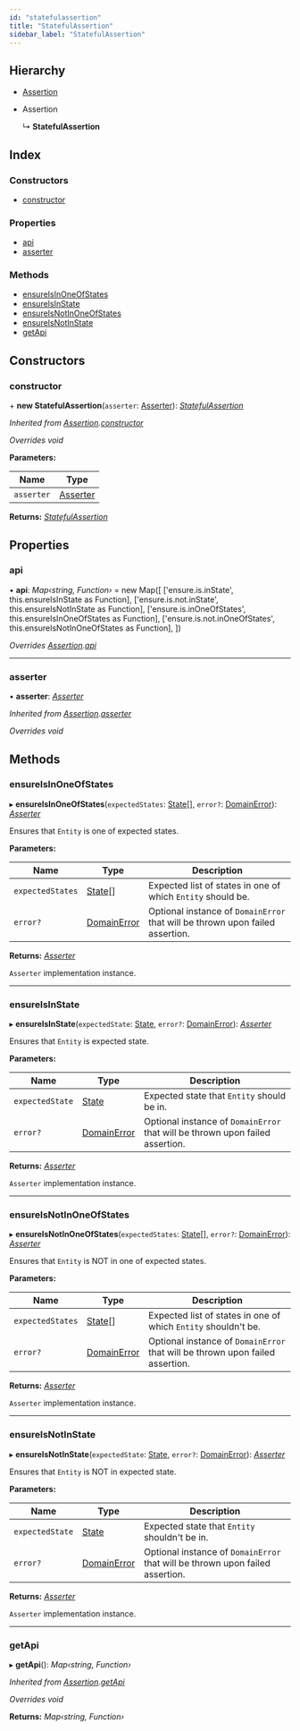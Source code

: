 ```yaml
---
id: "statefulassertion"
title: "StatefulAssertion"
sidebar_label: "StatefulAssertion"
---
```


## Hierarchy

* [Assertion](assertion.md)

* Assertion

  ↳ **StatefulAssertion**

## Index

### Constructors

* [constructor](statefulassertion.md#constructor)

### Properties

* [api](statefulassertion.md#api)
* [asserter](statefulassertion.md#asserter)

### Methods

* [ensureIsInOneOfStates](statefulassertion.md#ensureisinoneofstates)
* [ensureIsInState](statefulassertion.md#ensureisinstate)
* [ensureIsNotInOneOfStates](statefulassertion.md#ensureisnotinoneofstates)
* [ensureIsNotInState](statefulassertion.md#ensureisnotinstate)
* [getApi](statefulassertion.md#getapi)

## Constructors

###  constructor

\+ **new StatefulAssertion**(`asserter`: [Asserter](../interfaces/types.asserter.md)): *[StatefulAssertion](statefulassertion.md)*

*Inherited from [Assertion](assertion.md).[constructor](assertion.md#constructor)*

*Overrides void*

**Parameters:**

Name | Type |
------ | ------ |
`asserter` | [Asserter](../interfaces/types.asserter.md) |

**Returns:** *[StatefulAssertion](statefulassertion.md)*

## Properties

###  api

• **api**: *Map‹string, Function›* = new Map([
    ['ensure.is.inState', this.ensureIsInState as Function],
    ['ensure.is.not.inState', this.ensureIsNotInState as Function],
    ['ensure.is.inOneOfStates', this.ensureIsInOneOfStates as Function],
    ['ensure.is.not.inOneOfStates', this.ensureIsNotInOneOfStates as Function],
  ])

*Overrides [Assertion](assertion.md).[api](assertion.md#api)*

___

###  asserter

• **asserter**: *[Asserter](../interfaces/types.asserter.md)*

*Inherited from [Assertion](assertion.md).[asserter](assertion.md#asserter)*

*Overrides void*

## Methods

###  ensureIsInOneOfStates

▸ **ensureIsInOneOfStates**(`expectedStates`: [State](../modules/types.md#state)[], `error?`: [DomainError](domainerror.md)): *[Asserter](../interfaces/types.asserter.md)*

Ensures that `Entity` is one of expected states.

**Parameters:**

Name | Type | Description |
------ | ------ | ------ |
`expectedStates` | [State](../modules/types.md#state)[] | Expected list of states in one of which `Entity` should be. |
`error?` | [DomainError](domainerror.md) | Optional instance of `DomainError` that will be thrown upon failed assertion. |

**Returns:** *[Asserter](../interfaces/types.asserter.md)*

`Asserter` implementation instance.

___

###  ensureIsInState

▸ **ensureIsInState**(`expectedState`: [State](../modules/types.md#state), `error?`: [DomainError](domainerror.md)): *[Asserter](../interfaces/types.asserter.md)*

Ensures that `Entity` is expected state.

**Parameters:**

Name | Type | Description |
------ | ------ | ------ |
`expectedState` | [State](../modules/types.md#state) | Expected state that `Entity` should be in. |
`error?` | [DomainError](domainerror.md) | Optional instance of `DomainError` that will be thrown upon failed assertion. |

**Returns:** *[Asserter](../interfaces/types.asserter.md)*

`Asserter` implementation instance.

___

###  ensureIsNotInOneOfStates

▸ **ensureIsNotInOneOfStates**(`expectedStates`: [State](../modules/types.md#state)[], `error?`: [DomainError](domainerror.md)): *[Asserter](../interfaces/types.asserter.md)*

Ensures that `Entity` is NOT in one of expected states.

**Parameters:**

Name | Type | Description |
------ | ------ | ------ |
`expectedStates` | [State](../modules/types.md#state)[] | Expected list of states in one of which `Entity` shouldn't be. |
`error?` | [DomainError](domainerror.md) | Optional instance of `DomainError` that will be thrown upon failed assertion. |

**Returns:** *[Asserter](../interfaces/types.asserter.md)*

`Asserter` implementation instance.

___

###  ensureIsNotInState

▸ **ensureIsNotInState**(`expectedState`: [State](../modules/types.md#state), `error?`: [DomainError](domainerror.md)): *[Asserter](../interfaces/types.asserter.md)*

Ensures that `Entity` is NOT in expected state.

**Parameters:**

Name | Type | Description |
------ | ------ | ------ |
`expectedState` | [State](../modules/types.md#state) | Expected state that `Entity` shouldn't be in. |
`error?` | [DomainError](domainerror.md) | Optional instance of `DomainError` that will be thrown upon failed assertion. |

**Returns:** *[Asserter](../interfaces/types.asserter.md)*

`Asserter` implementation instance.

___

###  getApi

▸ **getApi**(): *Map‹string, Function›*

*Inherited from [Assertion](assertion.md).[getApi](assertion.md#getapi)*

*Overrides void*

**Returns:** *Map‹string, Function›*
